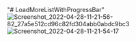 "# LoadMoreListWithProgressBar" 
![Screenshot_2022-04-28-11-21-56-82_27a5e512cd96c82fd304abb0abdc9bc3](https://user-images.githubusercontent.com/59265591/165710100-1457205f-30fd-4f16-8cbc-047d8a99b021.jpg)
![Screenshot_2022-04-28-11-21-54-17](https://user-images.githubusercontent.com/59265591/165710106-c86512c9-9345-425e-a849-3ed99209b89e.jpg)
